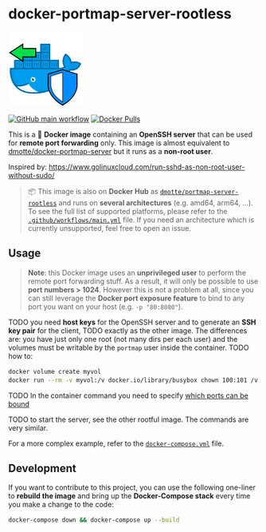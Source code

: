 # docker-portmap-server-rootless

![icon](icon-149.png)

[![GitHub main workflow](https://img.shields.io/github/actions/workflow/status/dmotte/docker-portmap-server-rootless/main.yml?branch=main&logo=github&label=main&style=flat-square)](https://github.com/dmotte/docker-portmap-server-rootless/actions)
[![Docker Pulls](https://img.shields.io/docker/pulls/dmotte/portmap-server-rootless?logo=docker&style=flat-square)](https://hub.docker.com/r/dmotte/portmap-server-rootless)

This is a :whale: **Docker image** containing an **OpenSSH server** that can be used for **remote port forwarding** only. This image is almost equivalent to [dmotte/docker-portmap-server](https://github.com/dmotte/docker-portmap-server) but it runs as a **non-root user**.

Inspired by: https://www.golinuxcloud.com/run-sshd-as-non-root-user-without-sudo/

> :package: This image is also on **Docker Hub** as [`dmotte/portmap-server-rootless`](https://hub.docker.com/r/dmotte/portmap-server-rootless) and runs on **several architectures** (e.g. amd64, arm64, ...). To see the full list of supported platforms, please refer to the [`.github/workflows/main.yml`](.github/workflows/main.yml) file. If you need an architecture which is currently unsupported, feel free to open an issue.

## Usage

> **Note**: this Docker image uses an **unprivileged user** to perform the remote port forwarding stuff. As a result, it will only be possible to use **port numbers > 1024**. However this is not a problem at all, since you can still leverage the **Docker port exposure feature** to bind to any port you want on your host (e.g. `-p "80:8080"`).

TODO you need **host keys** for the OpenSSH server and to generate an **SSH key pair** for the client, TODO exactly as the other image. The differences are: you have just only one root (not many dirs per each user) and the volumes must be writable by the `portmap` user inside the container. TODO how to:

```bash
docker volume create myvol
docker run --rm -v myvol:/v docker.io/library/busybox chown 100:101 /v
```

TODO In the container command you need to specify [which ports can be bound](https://man.openbsd.org/sshd_config#PermitListen)

TODO to start the server, see the other rootful image. The commands are very similar.

For a more complex example, refer to the [`docker-compose.yml`](docker-compose.yml) file.

## Development

If you want to contribute to this project, you can use the following one-liner to **rebuild the image** and bring up the **Docker-Compose stack** every time you make a change to the code:

```bash
docker-compose down && docker-compose up --build
```

